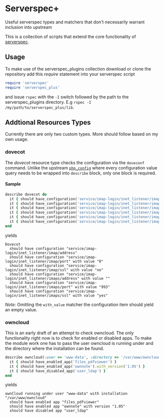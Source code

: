 # Serverspec+
Useful serverspec types and matchers that don't necessarily warrant inclusion into upstream

This is a collection of scripts that extend the core functionality of [serverspec](http://serverspec.org).

## Usage
To make use of the serverspec\_plugins collection download or clone the repository add this _require_ statement into your serverspec script

```ruby
require 'serverspec'
require 'serverspec_plus'
```

and issue ```rspec``` with the ```-I``` switch followed by the path to the serverspec\_plugins directory. E.g ```rspec -I /my/path/to/serverspec_plus/lib```.

## Addtional Resources Types
Currently there are only two custom types. More should follow based on my own usage.

### dovecot

The *dovecot* resource type checks the configuration via the ```doveconf``` command. Unlike the upstream [```php_config```](http://serverspec.org/resource_types.html#php_config) where every configuration value query needs to be wrapped into ```describe``` block, only one block is required.

#### Sample

```ruby
describe dovecot do
  it { should have_configuration('service/imap-login/inet_listener/imap/address') }
  it { should have_configuration('service/imap-login/inet_listener/imap/port').with_value(0) }
  it { should have_configuration('service/imap-login/inet_listener/imap/ssl').with_value('no') }
  it { should have_configuration('service/imap-login/inet_listener/imaps/address').with_value('') }
  it { should have_configuration('service/imap-login/inet_listener/imaps/port').with_value(993) }
  it { should have_configuration('service/imap-login/inet_listener/imaps/ssl').with_value('yes') }
end
```

yields


```
Dovecot
  should have configuration "service/imap-login/inet_listener/imap/address"
  should have configuration "service/imap-login/inet_listener/imap/port" with value "0"
  should have configuration "service/imap-login/inet_listener/imap/ssl" with value "no"
  should have configuration "service/imap-login/inet_listener/imaps/address" with value ""
  should have configuration "service/imap-login/inet_listener/imaps/port" with value "993"
  should have configuration "service/imap-login/inet_listener/imaps/ssl" with value "yes"
```

*Note:* Omitting the ```with_value``` matcher the configuration item should yield an empty value.

### owncloud

This is an early draft of an attempt to check owncloud. The only functionality right now is to check for enabled or disabled apps.
To make the module work one has to pass the user owncloud is running under and the directory where the installation can be found.

```ruby
describe owncloud(:user => 'www-data', :directory => '/var/www/owncloud') do
  it { should have_enabled_app('files_pdfviewer') }
  it { should have_enabled_app('ownnote').with_version('1.05') }
  it { should have_disabled_app('user_ldap') }
end
```

yields

```
ownCloud running under user "www-data" with installation "/var/www/owncloud"
  should have enabled app "files_pdfviewer"
  should have enabled app "ownnote" with version "1.05"
  should have disabled app "user_ldap"
```
